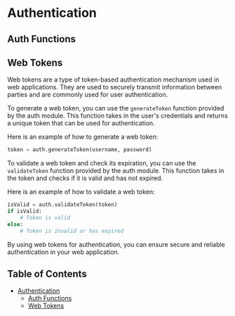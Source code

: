 # Authentication

## Auth Functions

## Web Tokens

Web tokens are a type of token-based authentication mechanism used in web applications. They are used to securely transmit information between parties and are commonly used for user authentication.

To generate a web token, you can use the `generateToken` function provided by the auth module. This function takes in the user's credentials and returns a unique token that can be used for authentication.

Here is an example of how to generate a web token:

```python
token = auth.generateToken(username, password)
```

To validate a web token and check its expiration, you can use the `validateToken` function provided by the auth module. This function takes in the token and checks if it is valid and has not expired.

Here is an example of how to validate a web token:

```python
isValid = auth.validateToken(token)
if isValid:
    # Token is valid
else:
    # Token is invalid or has expired
```

By using web tokens for authentication, you can ensure secure and reliable authentication in your web application.

## Table of Contents

- [Authentication](#authentication)
  - [Auth Functions](#auth-functions)
  - [Web Tokens](#web-tokens)
